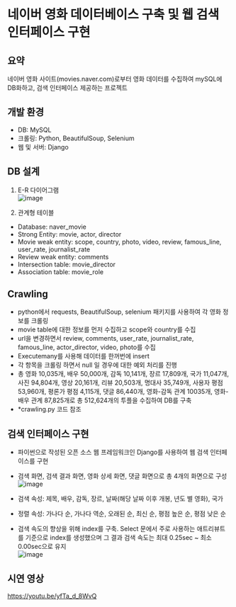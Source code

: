 # 네이버 영화 데이터베이스 구축 및 웹 검색 인터페이스 구현

## 요약
네이버 영화 사이트(movies.naver.com)로부터 영화 데이터를 수집하여 mySQL에 DB화하고,
검색 인터페이스 제공하는 프로젝트  

## 개발 환경
- DB: MySQL
- 크롤링: Python, BeautifulSoup, Selenium
- 웹 및 서버: Django    

## DB 설계
1. E-R 다이어그램  
![image](https://user-images.githubusercontent.com/63103070/177087071-faf4e15d-8c61-4ca0-93bd-8e026b63bef4.png)

2. 관계형 테이블
- Database: naver_movie
- Strong Entity: movie, actor, director
- Movie weak entity: scope, country, photo, video, review, famous_line, user_rate, 
journalist_rate
- Review weak entity: comments
- Intersection table: movie_director
- Association table: movie_role   

## Crawling
- python에서 requests, BeautifulSoup, selenium 패키지를 사용하여 각 영화 정보를 크롤링
- movie table에 대한 정보를 먼저 수집하고 scope와 country를 수집
- url을 변경하면서 review, comments, user_rate, journalist_rate, famous_line, actor_director, video, photo를 수집
- Executemany를 사용해 데이터를 한꺼번에 insert
- 각 항목을 크롤링 하면서 null 일 경우에 대한 예외 처리를 진행
- 총 영화 10,035개, 배우 50,000개, 감독 10,141개, 장르 17,809개, 국가 11,047개, 사진 94,804개, 영상 20,161개, 리뷰 20,503개, 명대사 35,749개, 사용자 평점 53,960개, 평론가 평점 4,115개, 댓글 86,440개, 영화-감독 관계 10035개, 영화-배우 관계 87,825개로 총 512,624개의 투플을 수집하여 DB를 구축
- *crawling.py 코드 참조  


## 검색 인터페이스 구현
- 파이썬으로 작성된 오픈 소스 웹 프레임워크인 Django를 사용하여 웹 검색 인터페이스를 구현
- 검색 화면, 검색 결과 화면, 영화 상세 화면, 댓글 화면으로 총 4개의 화면으로 구성
![image](https://user-images.githubusercontent.com/63103070/177087828-8968ce7e-b3d5-4c4f-9674-35b0394745e8.png)

- 검색 속성: 제목, 배우, 감독, 장르, 날짜(해당 날짜 이후 개봉, 년도 별 영화), 국가
- 정렬 속성: 가나다 순, 가나다 역순, 오래된 순, 최신 순, 평점 높은 순, 평점 낮은 순
- 검색 속도의 향상을 위해 index를 구축. Select 문에서 주로 사용하는 애트리뷰트를 기준으로 index를 생성했으며 그 결과 검색 속도는 최대 0.25sec ~ 최소 0.00sec으로 유지  
![image](https://user-images.githubusercontent.com/63103070/177087950-89b2076b-ca1c-42a4-b29e-c6645a5a8c40.png)   

## 시연 영상
https://youtu.be/yfTa_d_8WvQ
